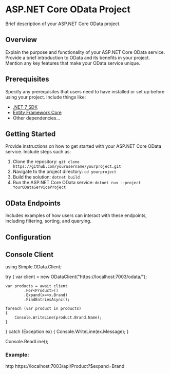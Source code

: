 # ASP.NET Core OData Project

Brief description of your ASP.NET Core OData project.

## Overview

Explain the purpose and functionality of your ASP.NET Core OData service. Provide a brief introduction to OData and its benefits in your project. Mention any key features that make your OData service unique.

## Prerequisites

Specify any prerequisites that users need to have installed or set up before using your project. Include things like:

- [.NET 7 SDK](https://dotnet.microsoft.com/download)
- [Entity Framework Core](https://docs.microsoft.com/en-us/ef/core/)
- Other dependencies...

## Getting Started

Provide instructions on how to get started with your ASP.NET Core OData service. Include steps such as:

1. Clone the repository: `git clone https://github.com/yourusername/yourproject.git`
2. Navigate to the project directory: `cd yourproject`
3. Build the solution: `dotnet build`
4. Run the ASP.NET Core OData service: `dotnet run --project YourODataServiceProject`

## OData Endpoints

Includes examples of how users can interact with these endpoints, including filtering, sorting, and querying.

## Configuration

## Console Client

using Simple.OData.Client;

try
{
    var client = new ODataClient("https://localhost:7003/odata/");

    var products = await client
            .For<Product>()
            .Expand(x=>x.Brand)
            .FindEntriesAsync();

    foreach (var product in products)
    {
        Console.WriteLine(product.Brand.Name);
    }

}
catch (Exception ex)
{
    Console.WriteLine(ex.Message);
}

Console.ReadLine();

### Example:

http
https://localhost:7003/api/Product?$expand=Brand

